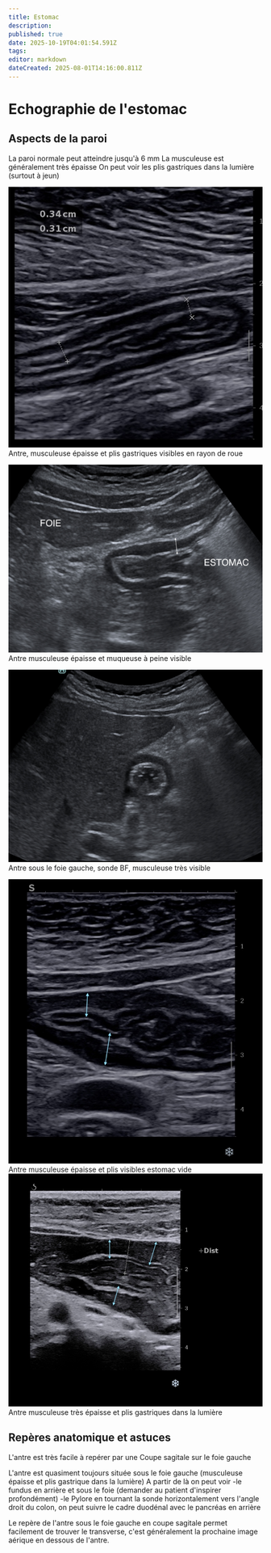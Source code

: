 ```yaml
---
title: Estomac
description: 
published: true
date: 2025-10-19T04:01:54.591Z
tags: 
editor: markdown
dateCreated: 2025-08-01T14:16:00.811Z
---
```


# Echographie de l'estomac
## Aspects de la paroi
La paroi normale peut atteindre jusqu'à 6 mm
La musculeuse est généralement très épaisse
On peut voir les plis gastriques dans la lumière (surtout à jeun)

![antre_hff_2_copie.jpg](/anatomie_typique/antre_hff_2_copie.jpg)
Antre, musculeuse épaisse et plis gastriques visibles en rayon de roue

![Antre sonde BF](/anatomie_typique/antre_bf.jpg)
Antre musculeuse épaisse et muqueuse à peine visible

![Antre,sonde BF](/anatomie_typique/antre_bf2.jpg)
Antre sous le foie gauche, sonde BF, musculeuse très visible

![Antre sonde HF](/anatomie_typique/antre_hfff.jpg)
Antre musculeuse épaisse et plis visibles estomac vide
![Antre sonde HF](/anatomie_typique/antre_hffpie.jpg)
Antre musculeuse très épaisse et plis gastriques dans la lumière
## Repères anatomique et astuces
L'antre est très facile à repérer par une Coupe sagitale sur le foie gauche

L'antre est quasiment toujours située sous le foie gauche (musculeuse épaisse et plis gastrique dans la lumière) 
A partir de là on peut voir
-le fundus en arrière et sous le foie (demander au patient d'inspirer profondément) 
-le Pylore en tournant la sonde horizontalement vers l'angle droit du colon, on peut suivre le cadre duodénal avec le pancréas en arrière

Le repère de l'antre sous le foie gauche en coupe sagitale permet facilement de trouver le transverse, c'est généralement la prochaine image aérique en dessous de l'antre.